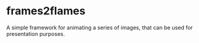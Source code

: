 # frames2flames
A simple framework for animating a series of images, that can be used for presentation purposes.
